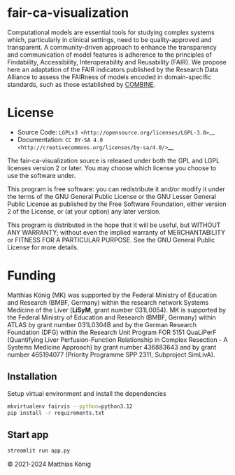 # fair-ca-visualization
Computational models are essential tools for studying complex systems which,
particularly in clinical settings, need to be quality-approved and transparent.
A community-driven approach to enhance the transparency and communication of
model features is adherence to the principles of Findability, Accessibility,
Interoperability and Reusability (FAIR). We propose here an adaptation of the
FAIR indicators published by the Research Data Alliance to assess the
FAIRness of models encoded in domain-specific standards, such as those
established by [COMBINE](https://co.mbine.org).


License
=======

* Source Code: `LGPLv3 <http://opensource.org/licenses/LGPL-3.0>`__
* Documentation: `CC BY-SA 4.0 <http://creativecommons.org/licenses/by-sa/4.0/>`__

The fair-ca-visualization source is released under both the GPL and LGPL licenses version 2 or
later. You may choose which license you choose to use the software under.

This program is free software: you can redistribute it and/or modify it under
the terms of the GNU General Public License or the GNU Lesser General Public
License as published by the Free Software Foundation, either version 2 of the
License, or (at your option) any later version.

This program is distributed in the hope that it will be useful, but WITHOUT ANY
WARRANTY; without even the implied warranty of MERCHANTABILITY or FITNESS FOR A
PARTICULAR PURPOSE. See the GNU General Public License for more details.

Funding
=======
Matthias König (MK) was supported by the Federal Ministry of Education and Research 
(BMBF, Germany) within the research network Systems Medicine of the Liver 
(**LiSyM**, grant number 031L0054). MK is supported by the Federal Ministry of 
Education and Research (BMBF, Germany) within ATLAS by grant number 031L0304B and 
by the German Research Foundation (DFG) within the Research Unit Program FOR 5151 
QuaLiPerF (Quantifying Liver Perfusion-Function Relationship in Complex Resection - 
A Systems Medicine Approach) by grant number 436883643 and by grant number 
465194077 (Priority Programme SPP 2311, Subproject SimLivA).

## Installation
Setup virtual environment and install the dependencies

```bash
mkvirtualenv fairvis --python=python3.12
pip install -r requirements.txt
```

## Start app
```bash
streamlit run app.py
```
© 2021-2024 Matthias König
